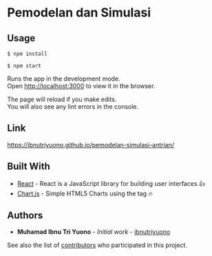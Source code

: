 # Pemodelan dan Simulasi

## Usage
```
$ npm install
```
```
$ npm start
```
Runs the app in the development mode.<br>
Open [http://localhost:3000](http://localhost:3000) to view it in the browser.

The page will reload if you make edits.<br>
You will also see any lint errors in the console.

## Link
https://ibnutriyuono.github.io/pemodelan-simulasi-antrian/

## Built With

* [React](https://reactjs.org/) - React is a JavaScript library for building user interfaces.:+1:
* [Chart.js](https://github.com/chartjs/Chart.js) - Simple HTML5 Charts using the <canvas> tag :fire:
  
## Authors

* **Muhamad Ibnu Tri Yuono** - *Initial work* - [ibnutriyuono](https://github.com/ibnutriyuono)

See also the list of [contributors](https://github.com/ibnutriyuono/pemodelan-simulasi-antrian/contributors) who participated in this project.
